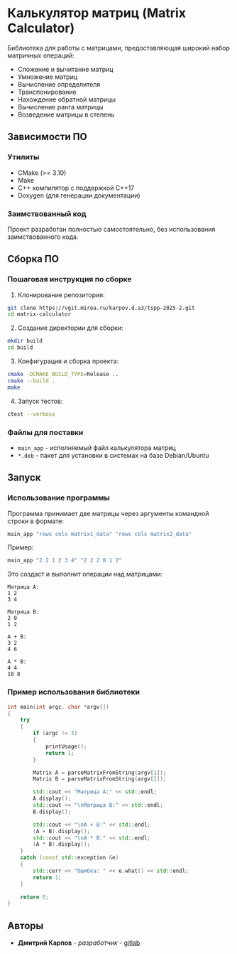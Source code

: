 # Калькулятор матриц (Matrix Calculator)

Библиотека для работы с матрицами, предоставляющая широкий набор матричных операций:

- Сложение и вычитание матриц
- Умножение матриц
- Вычисление определителя
- Транспонирование
- Нахождение обратной матрицы
- Вычисление ранга матрицы
- Возведение матрицы в степень

## Зависимости ПО

### Утилиты

- CMake (>= 3.10)
- Make
- C++ компилятор с поддержкой C++17
- Doxygen (для генерации документации)

### Заимствованный код

Проект разработан полностью самостоятельно, без использования заимствованного кода.

## Сборка ПО

### Пошаговая инструкция по сборке

1. Клонирование репозитория:

```bash
git clone https://vgit.mirea.ru/karpov.d.a3/tspp-2025-2.git
cd matrix-calculator
```

2. Создание директории для сборки:

```bash
mkdir build
cd build
```

3. Конфигурация и сборка проекта:

```bash
cmake -DCMAKE_BUILD_TYPE=Release ..
cmake --build .
make
```

4. Запуск тестов:

```bash
ctest --verbose
```

### Файлы для поставки

- `main_app` - исполняемый файл калькулятора матриц
- `*.deb` - пакет для установки в системах на базе Debian/Ubuntu

## Запуск

### Использование программы

Программа принимает две матрицы через аргументы командной строки в формате:

```bash
main_app "rows cols matrix1_data" "rows cols matrix2_data"
```

Пример:

```bash
main_app "2 2 1 2 3 4" "2 2 2 0 1 2"
```

Это создаст и выполнит операции над матрицами:

```
Матрица A:
1 2
3 4

Матрица B:
2 0
1 2

A + B:
3 2
4 6

A * B:
4 4
10 8
```

### Пример использования библиотеки

```cpp
int main(int argc, char *argv[])
{
    try
    {
        if (argc != 3)
        {
            printUsage();
            return 1;
        }

        Matrix A = parseMatrixFromString(argv[1]);
        Matrix B = parseMatrixFromString(argv[2]);

        std::cout << "Матрица A:" << std::endl;
        A.display();
        std::cout << "\nМатрица B:" << std::endl;
        B.display();

        std::cout << "\nA + B:" << std::endl;
        (A + B).display();
        std::cout << "\nA * B:" << std::endl;
        (A * B).display();
    }
    catch (const std::exception &e)
    {
        std::cerr << "Ошибка: " << e.what() << std::endl;
        return 1;
    }

    return 0;
}
```

## Авторы

- **Дмитрий Карпов** - _разработчик_ - [gitlab](https://vgit.mirea.ru/karpov.d.a3)
